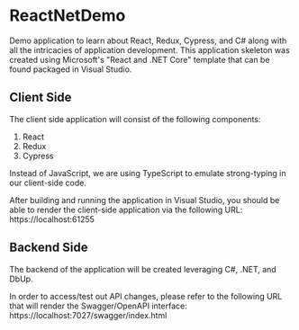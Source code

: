 # ReactNetDemo
Demo application to learn about React, Redux, Cypress, and C# along with all the intricacies of application development. This application skeleton was created using Microsoft's "React and .NET Core" template that can be found packaged in Visual Studio.

## Client Side
The client side application will consist of the following components:
1. React
2. Redux
3. Cypress

Instead of JavaScript, we are using TypeScript to emulate strong-typing in our client-side code.

After building and running the application in Visual Studio, you should be able to render the client-side application via the following URL: https://localhost:61255

## Backend Side
The backend of the application will be created leveraging C#, .NET, and DbUp.

In order to access/test out API changes, please refer to the following URL that will render the Swagger/OpenAPI interface: https://localhost:7027/swagger/index.html 
